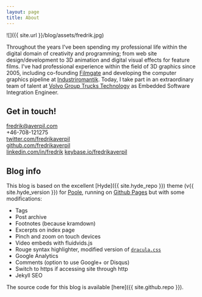 ```yaml
---
layout: page
title: About
---
```


![]({{ site.url }}/blog/assets/fredrik.jpg)

Throughout the years I've been spending my professional life within the digital domain of creativity and programming; from web site design/development to 3D animation and digital visual effects for feature films. I've had professional experience within the field of 3D graphics since 2005, including co-founding [Filmgate](http://www.filmgate.se) and developing the computer graphics pipeline at [Industriromantik](http://www.industriromantik.se). Today, I take part in an extraordinary team of talent at [Volvo Group Trucks Technology](https://www.volvogroup.com) as Embedded Software Integration Engineer.

## Get in touch!

fredrik@averpil.com  
+46-708-121275  
[twitter.com/fredrikaverpil](https://twitter.com/fredrikaverpil)  
[github.com/fredrikaverpil](https://github.com/fredrikaverpil)  
[linkedin.com/in/fredrik](https://linkedin.com/in/fredrik)
[keybase.io/fredrikaverpil](https://keybase.io/fredrikaverpil)

## Blog info

This blog is based on the excellent [Hyde]({{ site.hyde_repo }}) theme (v{{ site.hyde_version }}) for [Poole](http://getpoole.com), running on [Github Pages](https://pages.github.com) but with some modifications:

- Tags
- Post archive
- Footnotes (because kramdown)
- Excerpts on index page
- Pinch and zoom on touch devices
- Video embeds with fluidvids.js
- Rouge syntax highlighter, modified version of [`dracula.css`](https://github.com/dracula/pygments)
- Google Analytics
- Comments (option to use Google+ or Disqus)
- Switch to https if accessing site through http
- Jekyll SEO

The source code for this blog is available [here]({{ site.github.repo }}).
